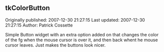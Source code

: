## tkColorButton 
Originally published: 2007-12-30 21:27:15 
Last updated: 2007-12-30 21:27:15 
Author: Patrick Cossette 
 
Simple Button widget with an extra option added on that changes the color of the fg when the mouse cursor is over it, and then back whent he mouse cursor leaves. Just makes the buttons look nicer.